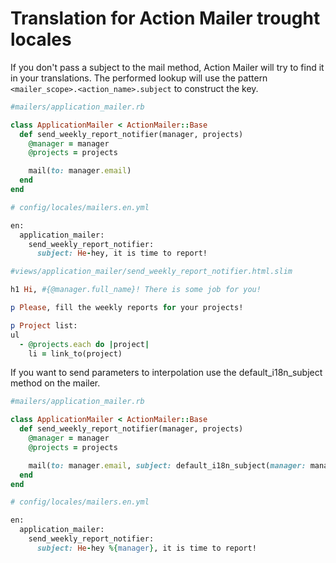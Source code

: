 # Translation for Action Mailer trought locales
If you don't pass a subject to the mail method, Action Mailer will try to find it in your translations.
The performed lookup will use the pattern ``<mailer_scope>.<action_name>.subject`` to construct the key.


```ruby
#mailers/application_mailer.rb

class ApplicationMailer < ActionMailer::Base
  def send_weekly_report_notifier(manager, projects)
    @manager = manager
    @projects = projects

    mail(to: manager.email)
  end
end

```

```ruby
# config/locales/mailers.en.yml

en:
  application_mailer:
    send_weekly_report_notifier:
      subject: He-hey, it is time to report!

```

```ruby
#views/application_mailer/send_weekly_report_notifier.html.slim

h1 Hi, #{@manager.full_name}! There is some job for you!

p Please, fill the weekly reports for your projects!

p Project list:
ul
  - @projects.each do |project|
    li = link_to(project)

```


If you want to send parameters to interpolation use the default_i18n_subject method on the mailer.

```ruby
#mailers/application_mailer.rb

class ApplicationMailer < ActionMailer::Base
  def send_weekly_report_notifier(manager, projects)
    @manager = manager
    @projects = projects

    mail(to: manager.email, subject: default_i18n_subject(manager: manager.full_name))
  end
end

```

```ruby
# config/locales/mailers.en.yml

en:
  application_mailer:
    send_weekly_report_notifier:
      subject: He-hey %{manager}, it is time to report!

```
